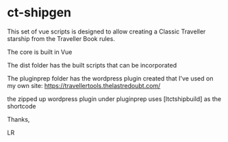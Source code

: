 # ct-shipgen

This set of vue scripts is designed to allow creating a Classic Traveller starship from the Traveller Book rules. 

The core is built in Vue

The dist folder has the built scripts that can be incorporated

The pluginprep folder has the wordpress plugin created that I've used on my own site: https://travellertools.thelastredoubt.com/

the zipped up wordpress plugin under pluginprep uses [ltctshipbuild] as the shortcode


Thanks,

LR